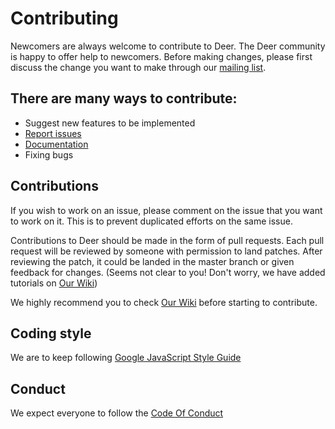 # Contributing

Newcomers are always welcome to contribute to Deer. The Deer community is happy to offer help to newcomers.
Before making changes, please first discuss the change you want to make through our [mailing list](deer-project@googlegroups.com).


## There are many ways to contribute:

+ Suggest new features to be implemented
+ [Report issues](issues)
+ [Documentation](Deer/wiki)
+ Fixing bugs

## Contributions

If you wish to work on an issue, please comment on the issue that you want to work on it. This is to prevent duplicated efforts on the same issue.


Contributions to Deer should be made in the form of pull requests. Each pull request will be reviewed by someone with permission to land patches. After reviewing the patch, it could be landed in the master branch or given feedback for changes. (Seems not clear to you! Don't worry, we have added tutorials on [Our Wiki](Deer/wiki/GitHub-workflow))


We highly recommend you to check [Our Wiki](Deer/wiki) before starting to contribute.


## Coding style
We are to keep following [Google JavaScript Style Guide](https://google.github.io/styleguide/jsguide.html)

## Conduct
We expect everyone to follow the [Code Of Conduct](docs/CODE_OF_CONDUCT.md)

